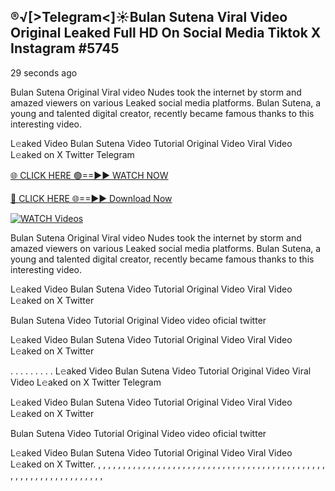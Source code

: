 ## ®️√[>Telegram<]☀️Bulan Sutena Viral Video Original Leaked Full HD On Social Media Tiktok X Instagram #5745

29 seconds ago

Bulan Sutena Original Viral video Nudes took the internet by storm and amazed viewers on various Leaked social media platforms. Bulan Sutena, a young and talented digital creator, recently became famous thanks to this interesting video.

L𝚎aked Video Bulan Sutena Video Tutorial Original Video Viral Video L𝚎aked on X Twitter Telegram

[🌐 CLICK HERE 🟢==►► WATCH NOW](https://wtach.club/leakvideo/?n=github)

[🔴 CLICK HERE 🌐==►► Download Now](https://wtach.club/leakvideo/?n=github)

[![WATCH Videos](https://i.imgur.com/dJHk4Zq.gif)](https://wtach.club/leakvideo/?n=github)

Bulan Sutena Original Viral video Nudes took the internet by storm and amazed viewers on various Leaked social media platforms. Bulan Sutena, a young and talented digital creator, recently became famous thanks to this interesting video.

L𝚎aked Video Bulan Sutena Video Tutorial Original Video Viral Video L𝚎aked on X Twitter

Bulan Sutena Video Tutorial Original Video video oficial twitter

L𝚎aked Video Bulan Sutena Video Tutorial Original Video Viral Video L𝚎aked on X Twitter

. . . . . . . . . L𝚎aked Video Bulan Sutena Video Tutorial Original Video Viral Video L𝚎aked on X Twitter Telegram

L𝚎aked Video Bulan Sutena Video Tutorial Original Video Viral Video L𝚎aked on X Twitter

Bulan Sutena Video Tutorial Original Video video oficial twitter

L𝚎aked Video Bulan Sutena Video Tutorial Original Video Viral Video L𝚎aked on X Twitter.
,
,
,
,
,
,
,
,
,
,
,
,
,
,
,
,
,
,
,
,
,
,
,
,
,
,
,
,
,
,
,
,
,
,
,
,
,
,
,
,
,
,
,
,
,
,
,
,
,
,
,
,
,
,
,
,
,
,
,
,
,
,
,
,
,